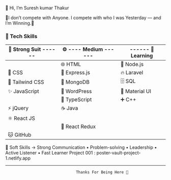👋 Hi, I’m Suresh kumar Thakur

🌟I don’t compete with Anyone. I compete with who I was Yesterday — and I’m Winning.🌟


  ### 🧠 Tech Skills
  
💪 **Strong Suit**   ------        | ⚙️         ----   **Medium** ------          |         ------          🧠 **Learning**        |
 |----------------------------|-------------------------|------------------------|
|  | 🌐 HTML                    | 🌳 Node.js              | 🐘 PHP                 |
  | 🎨 CSS                     | 🚄 Express.js           | 🔥 Laravel             |
  | 💨 Tailwind CSS            | 🍃 MongoDB              | 🗄 SQL                 |
  | ✨ JavaScript              | 📝 WordPress            | 🎨 Material UI         |
|  | 📘 TypeScript              | ➕ C++                  |                        |
  | ⚡ jQuery                  | ☕ Java                 |                        |
 | ⚛️ React JS                |                         |                        |
| | 🔄 React Redux             |                         |                        |
  | 🐱 GitHub                  |                         |                        |
  
 💼 Soft Skills ->  Strong Communication • Problem-solving • Leadership • Active Listener • Fast Learner
  Project 001 :  poster-vault-project-1.netlify.app
 
 ----------------------------------------------------------------------------------
                                   Thanks For Being Here 🫡





<!---
Saviour-236/Saviour-236 is a ✨ special ✨ repository because its `README.md` (this file) appears on your GitHub profile.
You can click the Preview link to take a look at your changes.
--->
